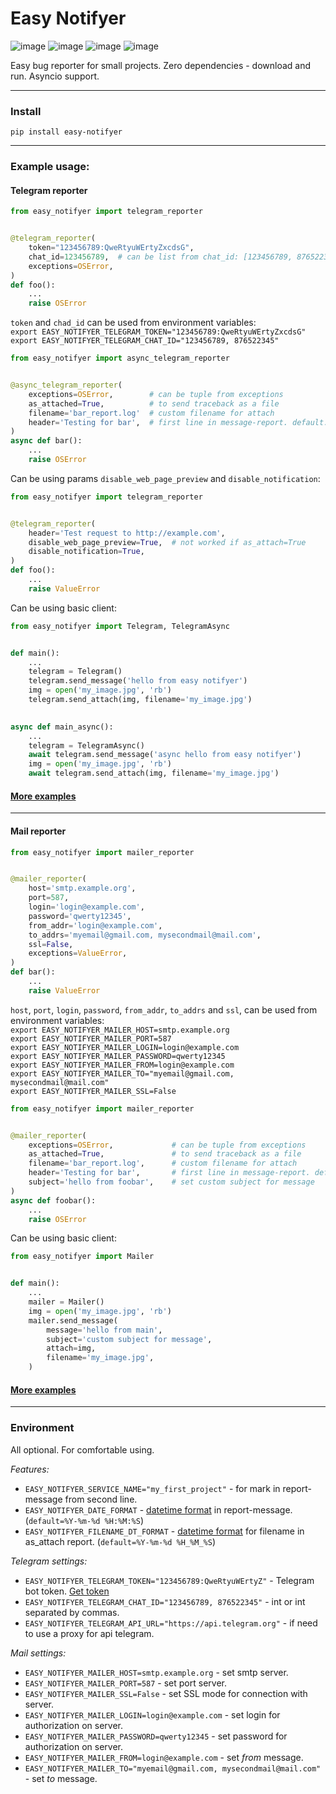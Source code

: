 Easy Notifyer
========

![image](https://img.shields.io/pypi/v/easy_notifyer?color=yellowgreen) 
![image](https://img.shields.io/github/languages/code-size/strpc/easy_notifyer) 
![image](https://img.shields.io/badge/Python-3.7%2B-success) 
![image](https://img.shields.io/github/license/strpc/easy_notifyer?color=informational)   


Easy bug reporter for small projects. Zero dependencies - download and run. Asyncio support.  

----

### Install  
`pip install easy-notifyer`

----

### Example usage:  
#### Telegram reporter
```python
from easy_notifyer import telegram_reporter


@telegram_reporter(
    token="123456789:QweRtyuWErtyZxcdsG",  
    chat_id=123456789,  # can be list from chat_id: [123456789, 876522345]
    exceptions=OSError,
)
def foo():
    ...
    raise OSError
```


`token` and `chad_id` can be used from environment variables:  
`export EASY_NOTIFYER_TELEGRAM_TOKEN="123456789:QweRtyuWErtyZxcdsG"`  
`export EASY_NOTIFYER_TELEGRAM_CHAT_ID="123456789, 876522345"`


```python
from easy_notifyer import async_telegram_reporter


@async_telegram_reporter(
    exceptions=OSError,        # can be tuple from exceptions
    as_attached=True,          # to send traceback as a file
    filename='bar_report.log'  # custom filename for attach
    header='Testing for bar',  # first line in message-report. default: "Your program has crashed ☠️"
)
async def bar():
    ...
    raise OSError
```


Can be using params `disable_web_page_preview` and `disable_notification`:
```python
from easy_notifyer import telegram_reporter


@telegram_reporter(
    header='Test request to http://example.com', 
    disable_web_page_preview=True,  # not worked if as_attach=True
    disable_notification=True,
)
def foo():
    ...
    raise ValueError
```

Can be using basic client:
```python
from easy_notifyer import Telegram, TelegramAsync


def main():
    ...
    telegram = Telegram()
    telegram.send_message('hello from easy notifyer')
    img = open('my_image.jpg', 'rb')
    telegram.send_attach(img, filename='my_image.jpg')

    
async def main_async():
    ...
    telegram = TelegramAsync()
    await telegram.send_message('async hello from easy notifyer')
    img = open('my_image.jpg', 'rb')
    await telegram.send_attach(img, filename='my_image.jpg')

```

#### [More examples](/examples/)

----


#### Mail reporter
```python
from easy_notifyer import mailer_reporter


@mailer_reporter(
    host='smtp.example.org',
    port=587,
    login='login@example.com',
    password='qwerty12345',
    from_addr='login@example.com',
    to_addrs='myemail@gmail.com, mysecondmail@mail.com',
    ssl=False,
    exceptions=ValueError,
)
def bar():
    ...
    raise ValueError
```


`host`, `port`, `login`, `password`, `from_addr`, `to_addrs` and `ssl`, can be used from environment variables:  
`export EASY_NOTIFYER_MAILER_HOST=smtp.example.org`  
`export EASY_NOTIFYER_MAILER_PORT=587`  
`export EASY_NOTIFYER_MAILER_LOGIN=login@example.com`  
`export EASY_NOTIFYER_MAILER_PASSWORD=qwerty12345`  
`export EASY_NOTIFYER_MAILER_FROM=login@example.com`  
`export EASY_NOTIFYER_MAILER_TO="myemail@gmail.com, mysecondmail@mail.com"`  
`export EASY_NOTIFYER_MAILER_SSL=False`  

```python
from easy_notifyer import mailer_reporter


@mailer_reporter(
    exceptions=OSError,             # can be tuple from exceptions
    as_attached=True,               # to send traceback as a file
    filename='bar_report.log',      # custom filename for attach
    header='Testing for bar',       # first line in message-report. default: "Your program has crashed ☠️"
    subject='hello from foobar',    # set custom subject for message
)
async def foobar():
    ...
    raise OSError
```

Can be using basic client:
```python
from easy_notifyer import Mailer


def main():
    ...
    mailer = Mailer()
    img = open('my_image.jpg', 'rb')
    mailer.send_message(
        message='hello from main',
        subject='custom subject for message',
        attach=img,
        filename='my_image.jpg',
    )

```

#### [More examples](./examples/)

----

### Environment
All optional. For comfortable using.  

*Features:*  
 * `EASY_NOTIFYER_SERVICE_NAME="my_first_project"` - for mark in report-message from second line.  
 * `EASY_NOTIFYER_DATE_FORMAT` - [datetime format](https://strftime.org/) in report-message. (`default=%Y-%m-%d %H:%M:%S`)  
 * `EASY_NOTIFYER_FILENAME_DT_FORMAT` - [datetime format](https://strftime.org/) for filename in as_attach report. (`default=%Y-%m-%d %H_%M_%S`)  


*Telegram settings:*  
 * `EASY_NOTIFYER_TELEGRAM_TOKEN="123456789:QweRtyuWErtyZ"` - Telegram bot token. [Get token](https://core.telegram.org/bots#6-botfather)  
 * `EASY_NOTIFYER_TELEGRAM_CHAT_ID="123456789, 876522345"` - int or int separated by commas.  
 * `EASY_NOTIFYER_TELEGRAM_API_URL="https://api.telegram.org"` - if need to use a proxy for api telegram.  


*Mail settings:*  
 * `EASY_NOTIFYER_MAILER_HOST=smtp.example.org` - set smtp server.  
 * `EASY_NOTIFYER_MAILER_PORT=587` - set port server.  
 * `EASY_NOTIFYER_MAILER_SSL=False` - set SSL mode for connection with server.  
 * `EASY_NOTIFYER_MAILER_LOGIN=login@example.com` - set login for authorization on server.  
 * `EASY_NOTIFYER_MAILER_PASSWORD=qwerty12345` - set password for authorization on server.  
 * `EASY_NOTIFYER_MAILER_FROM=login@example.com` - set *from* message.  
 * `EASY_NOTIFYER_MAILER_TO="myemail@gmail.com, mysecondmail@mail.com"` - set *to* message.    

